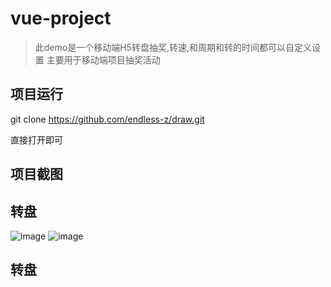 
# vue-project

> 此demo是一个移动端H5转盘抽奖,转速,和周期和转的时间都可以自定义设置
>主要用于移动端项目抽奖活动



## 项目运行
git clone https://github.com/endless-z/draw.git

直接打开即可 


## 项目截图

## 转盘
![image](https://github.com/endless-z/draw/blob/master/draw-img/draw1.png)
![image](https://github.com/endless-z/draw/blob/master/draw-img/2.png)

## 转盘

